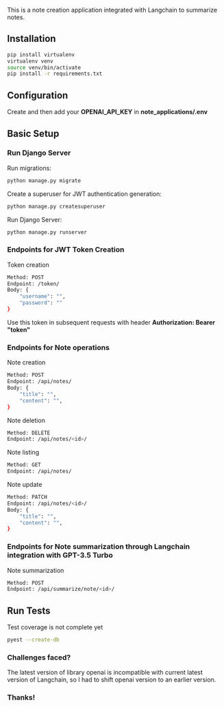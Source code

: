
This is a note creation application integrated with Langchain to summarize notes.
## Installation


```bash
pip install virtualenv
virtualenv venv
source venv/bin/activate
pip install -r requirements.txt
```
## Configuration
Create and then add your  **OPENAI_API_KEY** in **note_applications/.env**

## Basic Setup

### Run Django Server

Run migrations:
```bash
python manage.py migrate
```
Create a superuser for JWT authentication generation:
```bash
python manage.py createsuperuser
```
Run Django Server:
```bash
python manage.py runserver
```

### Endpoints for JWT Token Creation
Token creation
```bash
Method: POST
Endpoint: /token/
Body: {
    "username": "",
    "password": ""
}
````
Use this token in subsequent requests with header **Authorization: Bearer "token"**

### Endpoints for Note operations
Note creation
```bash
Method: POST
Endpoint: /api/notes/
Body: {
    "title": "",
    "content": "",
}
```
Note deletion
```bash
Method: DELETE
Endpoint: /api/notes/<id>/
```
Note listing
```bash
Method: GET
Endpoint: /api/notes/
```
Note update
```bash
Method: PATCH
Endpoint: /api/notes/<id>/
Body: {
    "title": "",
    "content": "",
}
```
### Endpoints for Note summarization through Langchain integration with GPT-3.5 Turbo
Note summarization
```bash
Method: POST
Endpoint: /api/summarize/note/<id>/
```
## Run Tests
Test coverage is not complete yet
```bash
pyest --create-db
```

### Challenges faced?
The latest version of library openai is incompatible with current latest version of Langchain, 
so I had to shift openai version to an earlier version.

### Thanks!


